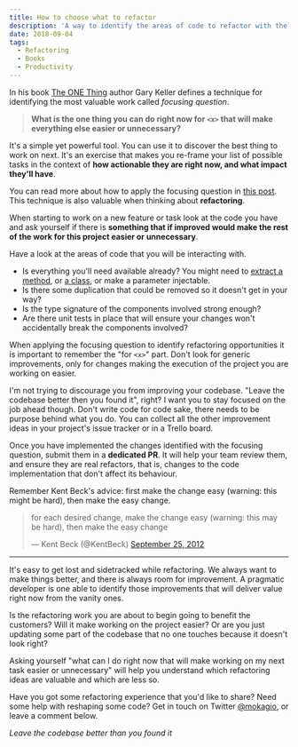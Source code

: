 ```yaml
---
title: How to choose what to refactor
description: 'A way to identify the areas of code to refactor with the highest return of investment using the "focusing question" technique.'
date: 2018-09-04
tags:
  - Refactoring
  - Books
  - Productivity
---
```


In his book [The ONE Thing](https://geni.us/tgjnLb) author Gary Keller defines a technique for identifying the most valuable work called _focusing question_.

> **What is the one thing you can do right now for `<x>` that will make everything else easier or unnecessary?**

It's a simple yet powerful tool. You can use it to discover the best thing to work on next. It's an exercise that makes you re-frame your list of possible tasks in the context of **how actionable they are right now, and what impact they'll have**.

You can read more about how to apply the focusing question in [this post](https://mokacoding.com/blog/the-focusing-question/). This technique is also valuable when thinking about **refactoring**.

When starting to work on a new feature or task look at the code you have and ask yourself if there is **something that if improved would make the rest of the work for this project easier or unnecessary**.

Have a look at the areas of code that you will be interacting with.

- Is everything you'll need available already? You might need to [extract a method](https://refactoring.com/catalog/extractMethod.html), or [a class](https://refactoring.com/catalog/extractClass.html), or make a parameter injectable.
- Is there some duplication that could be removed so it doesn't get in your way?
- Is the type signature of the components involved strong enough?
- Are there unit tests in place that will ensure your changes won't accidentally break the components involved?

When applying the focusing question to identify refactoring opportunities it is important to remember the "for `<x>`" part. Don't look for generic improvements, only for changes making the execution of the project you are working on easier.

I'm not trying to discourage you from improving your codebase. "Leave the codebase better then you found it", right? I want you to stay focused on the job ahead though. Don't write code for code sake, there needs to be purpose behind what you do. You can collect all the other improvement ideas in your project's issue tracker or in a Trello board.

Once you have implemented the changes identified with the focusing question, submit them in a **dedicated PR**. It will help your team review them, and ensure they are real refactors, that is, changes to the code implementation that don't affect its behaviour.

Remember Kent Beck's advice: first make the change easy (warning: this might be hard), then make the easy change.

<blockquote class="twitter-tweet" data-lang="en"><p lang="en" dir="ltr">for each desired change, make the change easy (warning: this may be hard), then make the easy change</p>&mdash; Kent Beck (@KentBeck) <a href="https://twitter.com/KentBeck/status/250733358307500032?ref_src=twsrc%5Etfw">September 25, 2012</a></blockquote>
<script async src="https://platform.twitter.com/widgets.js" charset="utf-8"></script>

---

It's easy to get lost and sidetracked while refactoring. We always want to make things better, and there is always room for improvement. A pragmatic developer is one able to identify those improvements that will deliver value right now from the vanity ones.

Is the refactoring work you are about to begin going to benefit the customers? Will it make working on the project easier? Or are you just updating some part of the codebase that no one touches because it doesn't look right?

Asking yourself "what can I do right now that will make working on my next task easier or unnecessary" will help you understand which refactoring ideas are valuable and which are less so.

Have you got some refactoring experience that you'd like to share? Need some help with reshaping some code? Get in touch on Twitter [@mokagio](https://twitter.com/mokagio), or leave a comment below.

_Leave the codebase better than you found it_
